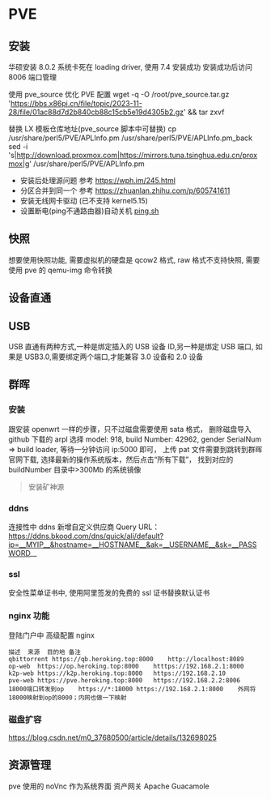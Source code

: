 # PVE

## 安装

华硕安装 8.0.2 系统卡死在 loading driver, 使用 7.4 安装成功
安装成功后访问 8006 端口管理

使用 pve_source 优化 PVE 配置
wget -q -O /root/pve_source.tar.gz 'https://bbs.x86pi.cn/file/topic/2023-11-28/file/01ac88d7d2b840cb88c15cb5e19d4305b2.gz' && tar zxvf

替换 LX 模板仓库地址(pve_source 脚本中可替换)
cp /usr/share/perl5/PVE/APLInfo.pm /usr/share/perl5/PVE/APLInfo.pm_back
sed -i 's|http://download.proxmox.com|https://mirrors.tuna.tsinghua.edu.cn/proxmox|g' /usr/share/perl5/PVE/APLInfo.pm

- 安装后处理源问题 参考 https://wph.im/245.html
- 分区合并到同一个 参考 https://zhuanlan.zhihu.com/p/605741611
- 安装无线网卡驱动 (已不支持 kernel5.15)
- 设置断电(ping不通路由器)自动关机 <a href="https://www.bilibili.com/read/cv34783885/">ping.sh</a> 

## 快照

想要使用快照功能, 需要虚拟机的硬盘是 qcow2 格式, raw 格式不支持快照, 需要使用 pve 的 qemu-img 命令转换

## 设备直通

## USB

USB 直通有两种方式,一种是绑定插入的 USB 设备 ID,另一种是绑定 USB 端口,
如果是 USB3.0,需要绑定两个端口,才能兼容 3.0 设备和 2.0 设备

## 群晖

### 安装

跟安装 openwrt 一样的步骤，只不过磁盘需要使用 sata 格式， 删除磁盘导入 github 下载的 arpl 选择 model: 918, build Number: 42962, gender SerialNum => build loader, 等待一分钟访问 ip:5000 即可， 上传 pat 文件需要到跳转到群晖官网下载, 选择最新的操作系统版本，然后点击“所有下载”， 找到对应的 buildNumber 目录中>300Mb 的系统镜像

> 安装矿神源

### ddns

连接性中 ddns 新增自定义供应商 Query URL：https://ddns.bkood.com/dns/quick/ali/default?ip=__MYIP__&hostname=__HOSTNAME__&ak=__USERNAME__&sk=__PASSWORD__

### ssl

安全性菜单证书中, 使用阿里签发的免费的 ssl 证书替换默认证书

### nginx 功能

登陆门户中 高级配置 nginx

```
描述	来源	目的地	备注
qbittorrent	https://qb.heroking.top:8000	http://localhost:8089	
op-web	https://op.heroking.top:8000	htttps://192.168.2.1:8000	
k2p-web	https://k2p.heroking.top:8000	https://192.168.2.10	
pve-web	https://pve.heroking.top:8000	https://192.168.2.2:8006	
18000端口转发到op	https://*:18000	https://192.168.2.1:8000	外网将18000映射到op的8000；内网也做一下映射
```

### 磁盘扩容

https://blog.csdn.net/m0_37680500/article/details/132698025

## 资源管理

pve 使用的 noVnc 作为系统界面
资产网关 Apache Guacamole
